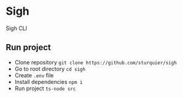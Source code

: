 # Sigh

Sigh CLI

## Run project

- Clone repository `git clone https://github.com/sturquier/sigh`
- Go to root directory `cd sigh`
- Create `.env` file
- Install dependencies `npm i`
- Run project `ts-node src`

